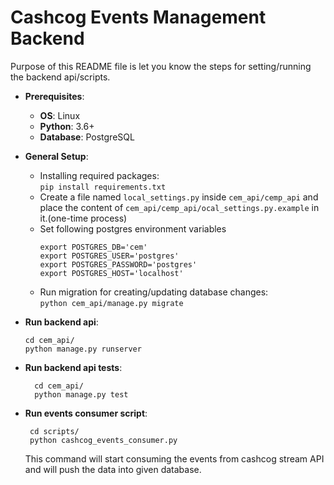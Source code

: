 # Cashcog Events Management Backend
Purpose of this README file is let you know the steps for 
setting/running the backend api/scripts.

- **Prerequisites**:
  - **OS**: Linux
  - **Python**: 3.6+
  - **Database**: PostgreSQL
  
- **General Setup**:
  - Installing required packages:<br />
  `pip install requirements.txt`
  - Create a file named `local_settings.py` inside
  `cem_api/cemp_api` and place the content of `cem_api/cemp_api/ocal_settings.py.example`
   in it.(one-time process)
  - Set following postgres environment variables
    ```
    export POSTGRES_DB='cem'
    export POSTGRES_USER='postgres'
    export POSTGRES_PASSWORD='postgres'
    export POSTGRES_HOST='localhost'
    ```
  - Run migration for creating/updating database changes:<br />
    `python cem_api/manage.py migrate`
    
- **Run backend api**:<br />
  ```
  cd cem_api/
  python manage.py runserver
  ```  
- **Run backend api tests**:<br />
  ```
    cd cem_api/
    python manage.py test
    ``` 
  
- **Run events consumer script**:<br />
   ```
    cd scripts/
    python cashcog_events_consumer.py
   ```
  This command will start consuming the events from cashcog 
  stream API and will push the data into given database.